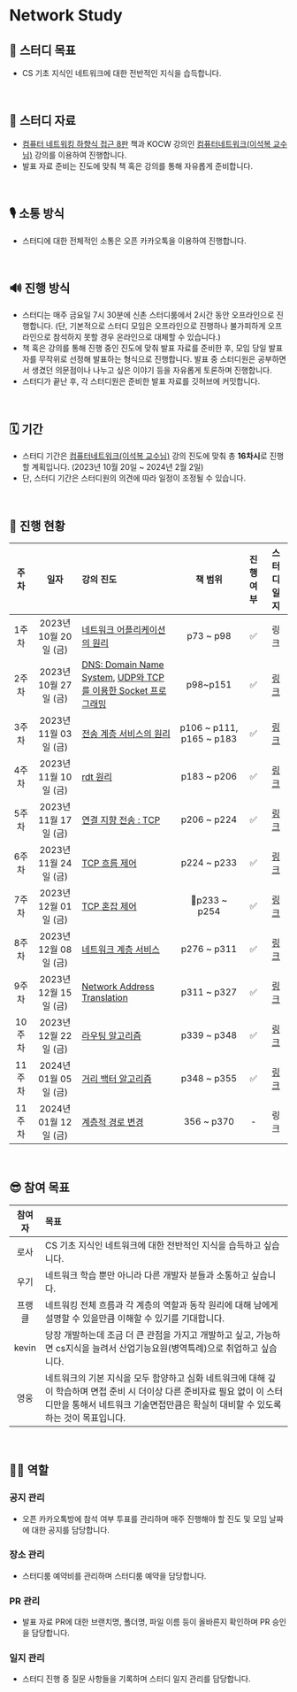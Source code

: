 # Network Study

## 🎯 스터디 목표

* CS 기초 지식인 네트워크에 대한 전반적인 지식을 습득합니다.

<br>


## 📘 스터디 자료

* [컴퓨터 네트워킹 하향식 접근 8판](https://product.kyobobook.co.kr/detail/S000061694627) 책과 KOCW 강의인 [컴퓨터네트워크(이석복 교수님)](http://www.kocw.net/home/cview.do?cid=6b984f376cfb8f70) 강의를 이용하여 진행합니다.
* 발표 자료 준비는 진도에 맞춰 책 혹은 강의를 통해 자유롭게 준비합니다.

<br>


## 🎙 소통 방식

* 스터디에 대한 전체적인 소통은 오픈 카카오톡을 이용하여 진행합니다.

<br>


## 🔊 진행 방식

* 스터디는 매주 금요일 7시 30분에 신촌 스터디룸에서 2시간 동안 오프라인으로 진행합니다. (단, 기본적으로 스터디 모임은 오프라인으로 진행하나 불가피하게 오프라인으로 참석하지 못할 경우 온라인으로 대체할 수 있습니다.)
* 책 혹은 강의를 통해 진행 중인 진도에 맞춰 발표 자료를 준비한 후, 모임 당일 발표자를 무작위로 선정해 발표하는 형식으로 진행합니다. 발표 중 스터디원은 공부하면서 생겼던 의문점이나 나누고 싶은 이야기 등을 자유롭게 토론하며 진행합니다.
* 스터디가 끝난 후, 각 스터디원은 준비한 발표 자료를 깃허브에 커밋합니다.

<br>


## 🗓 기간

* 스터디 기간은 [컴퓨터네트워크(이석복 교수님)](http://www.kocw.net/home/cview.do?cid=6b984f376cfb8f70) 강의 진도에 맞춰 총 **16차시**로 진행할 계획입니다. (2023년 10월 20일 ~ 2024년 2월 2일)
* 단, 스터디 기간은 스터디원의 의견에 따라 일정이 조정될 수 있습니다.

<br>


## 📝 진행 현황

|주차|일자|강의 진도|책 범위|진행여부|스터디 일지|
|:-:|:-:|:-|:-:|:-:|:-:|
|1주차|2023년 10월 20일 (금)|[네트워크 어플리케이션의 원리](http://www.kocw.net/home/cview.do?cid=6b984f376cfb8f70)|p73 ~ p98|✅|링크|
|2주차|2023년 10월 27일 (금)|[DNS: Domain Name System](http://www.kocw.net/home/cview.do?lid=e67188e032632367), [UDP와 TCP를 이용한 Socket 프로그래밍](http://www.kocw.net/home/cview.do?lid=0ca76babb9049fce)|p98~p151|✅|[링크](https://github.com/Network-Dev-Study/network-study/wiki/%5B%EC%8A%A4%ED%84%B0%EB%94%94-%EC%9D%BC%EC%A7%80%5D-2023%EB%85%84-10%EC%9B%94-27%EC%9D%BC-(%EA%B8%88))|
|3주차|2023년 11월 03일 (금)|[전송 계층 서비스의 원리](http://www.kocw.net/home/cview.do?lid=cb80decca73d3e5b)|p106 ~ p111, p165 ~ p183|✅|[링크](https://github.com/Network-Dev-Study/network-study/wiki/%5B%EC%8A%A4%ED%84%B0%EB%94%94-%EC%9D%BC%EC%A7%80%5D-2023%EB%85%84-11%EC%9B%94-03%EC%9D%BC-(%EA%B8%88))|
|4주차|2023년 11월 10일 (금)|[rdt 원리](http://www.kocw.net/home/cview.do?lid=27779f1d9e8ccb8d)|p183 ~ p206|✅|[링크](https://github.com/Network-Dev-Study/network-study/wiki/2023%EB%85%84-11%EC%9B%94-10%EC%9D%BC-(%EA%B8%88))|
|5주차|2023년 11월 17일 (금)|[연결 지향 전송 : TCP](http://www.kocw.net/home/cview.do?lid=b698772dc3a433d7)|p206 ~ p224|✅|[링크](https://github.com/Network-Dev-Study/network-study/wiki/2023%EB%85%84-11%EC%9B%94-17%EC%9D%BC-(%EA%B8%88))|
|6주차|2023년 11월 24일 (금)|[TCP 흐름 제어](http://www.kocw.net/home/cview.do?lid=cae328a8c57a1825)|p224 ~ p233|✅|[링크](https://github.com/Network-Dev-Study/network-study/wiki/2023%EB%85%84-11%EC%9B%94-24%EC%9D%BC-(%EA%B8%88))|
|7주차|2023년 12월 01일 (금)|[TCP 혼잡 제어](http://www.kocw.net/home/cview.do?lid=b2838b7af0a22679)|p233 ~ p254|✅|[링크](https://github.com/Network-Dev-Study/network-study/wiki/2023%EB%85%84-12%EC%9B%94-01%EC%9D%BC-(%EA%B8%88))|
|8주차|2023년 12월 08일 (금)|[네트워크 계층 서비스](http://www.kocw.net/home/cview.do?lid=925d795cbafa07f4)|p276 ~ p311|✅|[링크](https://github.com/Network-Dev-Study/network-study/wiki/2023%EB%85%84-12%EC%9B%94-08%EC%9D%BC-(%EA%B8%88))|
|9주차|2023년 12월 15일 (금)|[Network Address Translation](http://www.kocw.net/home/cview.do?lid=695afd6e5a71d273)|p311 ~ p327|✅|[링크](https://github.com/Network-Dev-Study/network-study/wiki/2023%EB%85%84-12%EC%9B%94-15%EC%9D%BC-(%EA%B8%88))|
|10주차|2023년 12월 22일 (금)|[라우팅 알고리즘](http://www.kocw.net/home/cview.do?lid=b70358266edea5de)|p339 ~ p348|✅|[링크](https://github.com/Network-Dev-Study/network-study/wiki/2023%EB%85%84-12%EC%9B%94-22%EC%9D%BC-(%EA%B8%88))|
|11주차|2024년 01월 05일 (금)|[거리 백터 알고리즘](http://www.kocw.net/home/cview.do?lid=55b2061d411bfb98)|p348 ~ p355|✅|[링크](https://github.com/Network-Dev-Study/network-study/wiki/2024%EB%85%84-01%EC%9B%94-05%EC%9D%BC-(%EA%B8%88))|
|11주차|2024년 01월 12일 (금)|[계층적 경로 변경](http://www.kocw.net/home/cview.do?lid=d52a9848eb4f0896)|356 ~ p370|-|링크|

<br>


## 😎 참여 목표

|참여자|목표|
|:-:|:-|
|로사|CS 기초 지식인 네트워크에 대한 전반적인 지식을 습득하고 싶습니다.|
|우기|네트워크 학습 뿐만 아니라 다른 개발자 분들과 소통하고 싶습니다.|
|프랭클|네트워킹 전체 흐름과 각 계층의 역할과 동작 원리에 대해 남에게 설명할 수 있을만큼 이해할 수 있기를 기대합니다.|
|kevin|당장 개발하는데 조금 더 큰 관점을 가지고 개발하고 싶고, 가능하면 cs지식을 늘려서 산업기능요원(병역특례)으로 취업하고 싶습니다.|
|영웅|네트워크의 기본 지식을 모두 함양하고 심화 네트워크에 대해 깊이 학습하며 면접 준비 시 더이상 다른 준비자료 필요 없이 이 스터디만을 통해서 네트워크 기술면접만큼은 확실히 대비할 수 있도록하는 것이 목표입니다.|

<br>


## 🙋‍♂️ 역할

### 공지 관리

* 오픈 카카오톡방에 참석 여부 투표를 관리하며 매주 진행해야 할 진도 및 모임 날짜에 대한 공지를 담당합니다.

### 장소 관리

* 스터디룸 예약비를 관리하며 스터디룸 예약을 담당합니다.

### PR 관리

* 발표 자료 PR에 대한 브랜치명, 폴더명, 파일 이름 등이 올바른지 확인하며 PR 승인을 담당합니다.

### 일지 관리

* 스터디 진행 중 질문 사항들을 기록하며 스터디 일지 관리를 담당합니다.

<br>


